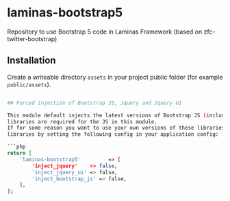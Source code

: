 # laminas-bootstrap5

Repository to use Bootstrap 5 code in Laminas Framework (based on zfc-twitter-bootstrap)

## Installation

Create a writeable directory `assets` in your project public folder (for example ```public/assets```).

```bash

## Forced injection of Bootstrap JS, Jquery and Jquery UI

This module default injects the latest versions of Bootstrap JS (including Popper), Jquery and JqueryUI as these
libraries are required for the JS in this module.
If for some reason you want to use your own versions of these libraries, you can disable the injection of these
libraries by setting the following config in your application config:

```php
return [
    'laminas-bootstrap5'         => [
        'inject_jquery'    => false,
        'inject_jquery_ui' => false,
        'inject_bootstrap_js' => false,
    ],
];
```
